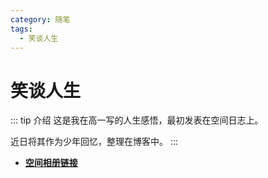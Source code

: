 ```yaml
---
category: 随笔
tags:
  - 笑谈人生
---
```


# 笑谈人生

::: tip 介绍
这是我在高一写的人生感悟，最初发表在空间日志上。

近日将其作为少年回忆，整理在博客中。
:::

- [**空间相册链接**](https://h5.qzone.qq.com/ugc/share/?sharetag=126FDE98906EB067815B0EEA0F72BEC0&subtype=3&ciphertext=&sid=&blog_photo=&g=&res_uin=1178522294&cellid=V10JYlHT49u8Sd&subid=&bp1=&bp2=&bp7=&appid=4&g_f=2000000103)

